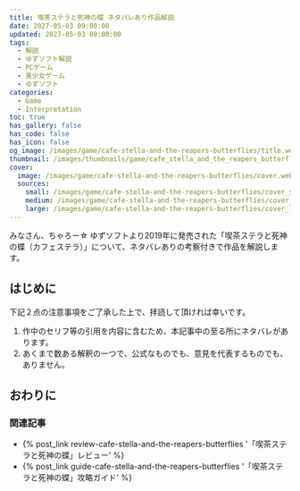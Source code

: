 ```yaml
---
title: 喫茶ステラと死神の蝶 ネタバレあり作品解説
date: 2027-05-03 09:00:00
updated: 2027-05-03 09:00:00
tags:
  - 解説
  - ゆずソフト解説
  - PCゲーム
  - 美少女ゲーム
  - ゆずソフト
categories:
  - Game
  - Interpretation
toc: true
has_gallery: false
has_code: false
has_icon: false
og_image: /images/game/cafe-stella-and-the-reapers-butterflies/title.webp
thumbnail: /images/thumbnails/game/cafe_stella_and_the_reapers_butterflies_thumbnail.webp
cover:
  image: /images/game/cafe-stella-and-the-reapers-butterflies/cover.webp
  sources:
    small: /images/game/cafe-stella-and-the-reapers-butterflies/cover_small.webp
    medium: /images/game/cafe-stella-and-the-reapers-butterflies/cover_medium.webp
    large: /images/game/cafe-stella-and-the-reapers-butterflies/cover_large.webp
---
```


みなさん、ちゃろー☆
ゆずソフトより2019年に発売された「喫茶ステラと死神の蝶（カフェステラ）」について、ネタバレありの考察付きで作品を解説します。

<!-- more -->

## はじめに

下記２点の注意事項をご了承した上で、拝読して頂ければ幸いです。

1. 作中のセリフ等の引用を内容に含むため、本記事中の至る所にネタバレがあります。
2. あくまで数ある解釈の一つで、公式なものでも、意見を代表するものでも、ありません。

## おわりに



### 関連記事

- {% post_link review-cafe-stella-and-the-reapers-butterflies '「喫茶ステラと死神の蝶」レビュー' %}
- {% post_link guide-cafe-stella-and-the-reapers-butterflies '「喫茶ステラと死神の蝶」攻略ガイド' %}

